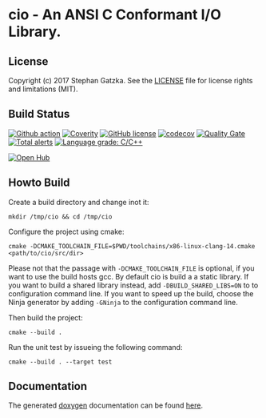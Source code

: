 # cio - An ANSI C Conformant I/O Library.
## License
Copyright (c) 2017 Stephan Gatzka. See the [LICENSE](LICENSE) file for license rights and
limitations (MIT).

## Build Status
[![Github action](https://github.com/gatzka/cio/workflows/CI%20build/badge.svg?branch=master)](https://github.com/gatzka/cio/actions)
[![Coverity](https://scan.coverity.com/projects/12722/badge.svg)](https://scan.coverity.com/projects/gatzka-cio)
[![GitHub license](https://img.shields.io/badge/license-MIT-blue.svg)](https://raw.githubusercontent.com/gatzka/cio/master/LICENSE)
[![codecov](https://codecov.io/gh/gatzka/cio/branch/master/graph/badge.svg)](https://codecov.io/gh/gatzka/cio)
[![Quality Gate](https://sonarcloud.io/api/project_badges/measure?project=org.gatzka.cio&metric=alert_status)](https://sonarcloud.io/dashboard?id=org.gatzka.cio)
[![Total alerts](https://img.shields.io/lgtm/alerts/g/gatzka/cio.svg?logo=lgtm&logoWidth=18)](https://lgtm.com/projects/g/gatzka/cio/alerts/)
[![Language grade: C/C++](https://img.shields.io/lgtm/grade/cpp/g/gatzka/cio.svg?logo=lgtm&logoWidth=18)](https://lgtm.com/projects/g/gatzka/cio/context:cpp)

[![Open Hub](https://img.shields.io/badge/Open-Hub-0185CA.svg)](https://www.openhub.net/p/cio)

## Howto Build
Create a build directory and change inot it:
```
mkdir /tmp/cio && cd /tmp/cio
```
Configure the project using cmake:
```
cmake -DCMAKE_TOOLCHAIN_FILE=$PWD/toolchains/x86-linux-clang-14.cmake <path/to/cio/src/dir>
```
Please not that the passage with ```-DCMAKE_TOOLCHAIN_FILE``` is optional, if you want to use the build hosts gcc. By default cio is build a a static library. If you want to build a shared library instead, add ```-DBUILD_SHARED_LIBS=ON``` to to configuration command line.
If you want to speed up the build, choose the Ninja generator by adding ```-GNinja``` to the configuration command line.

Then build the project:
```
cmake --build .
```

Run the unit test by issueing the following command:
```
cmake --build . --target test
```

## Documentation

The generated [doxygen](http://www.doxygen.nl/) documentation can be found
[here](https://gatzka.github.io/cio/doc/html).
